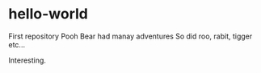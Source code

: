 # hello-world
First repository
Pooh Bear had manay adventures
So did roo, rabit, tigger etc...

Interesting.
